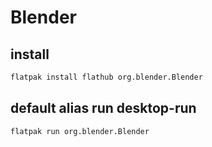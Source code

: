 # Blender

## install
```sh
flatpak install flathub org.blender.Blender
```

## default alias run desktop-run
```sh
flatpak run org.blender.Blender
```
